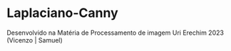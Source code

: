 # Laplaciano-Canny
Desenvolvido na Matéria de Processamento de imagem Uri Erechim 2023 (Vicenzo | Samuel)
